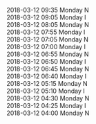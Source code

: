 2018-03-12 09:35 Monday  N  
2018-03-12 09:05 Monday  I  
2018-03-12 08:05 Monday  N  
2018-03-12 07:55 Monday  I  
2018-03-12 07:05 Monday  N  
2018-03-12 07:00 Monday  I  
2018-03-12 06:55 Monday  N  
2018-03-12 06:50 Monday  I  
2018-03-12 06:45 Monday  N  
2018-03-12 06:40 Monday  I  
2018-03-12 05:15 Monday  N  
2018-03-12 05:10 Monday  I  
2018-03-12 04:30 Monday  N  
2018-03-12 04:25 Monday  I  
2018-03-12 04:00 Monday  N  
